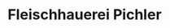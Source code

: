 ---
title: "Fleischhauerei Pichler"
url: /st-ruprecht-an-der-raab/fleischhauerei-pichler/
shop: Metzgerei
---